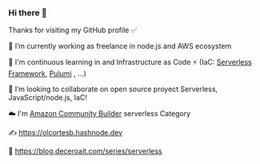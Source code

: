 ### Hi there 👋

Thanks for visiting my GitHub profile ✅ 

🔭 I’m currently working as freelance in node.js and AWS ecosystem

🌱 I'm continuous learning in and Infrastructure as Code ⚡ (IaC: [Serverless Framework](https://www.serverless.com/), [Pulumi](https://www.pulumi.com/) , ...) 

🚀 I’m looking to collaborate on open source proyect Serverless, JavaScript/node.js, IaC!

☁️  I'm [Amazon Community Builder](https://aws.amazon.com/es/developer/community/community-builders/) serverless Category

✍️  https://olcortesb.hashnode.dev

🤝 https://blog.deceroait.com/series/serverless


<!--
**olcortesb/olcortesb** is a ✨ _special_ ✨ repository because its `README.md` (this file) appears on your GitHub profile.

Here are some ideas to get you started:

- 🔭 I’m currently working on [inteliens](https://www.inteliens.com/)
- 🌱 I’m currently learning ...
- 👯 I’m looking to collaborate on ...
- 🤔 I’m looking for help with ...
- 💬 Ask me about ...
- 📫 How to reach me: ...
- 😄 Pronouns: ...
- ⚡ Fun fact: ...
-->
